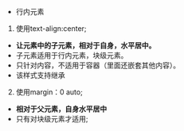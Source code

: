 - 行内元素
1. 使用text-align:center;
 * **让元素中的子元素，相对于自身，水平居中。**
 * 子元素适用于行内元素，块级元素。
 * 只针对内容，不适用于容器（里面还嵌套其他内容）。
 * 该样式支持继承

2. 使用margin：0 auto;
 * **相对于父元素，自身水平居中**
 * 只有对块级元素才适用;